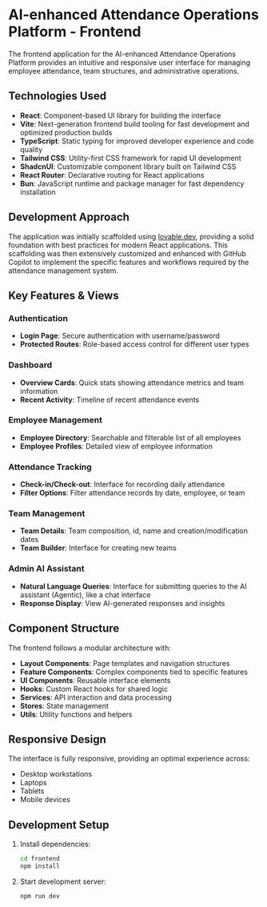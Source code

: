 # AI-enhanced Attendance Operations Platform - Frontend

The frontend application for the AI-enhanced Attendance Operations Platform provides an intuitive and responsive user interface for managing employee attendance, team structures, and administrative operations.

## Technologies Used

- **React**: Component-based UI library for building the interface
- **Vite**: Next-generation frontend build tooling for fast development and optimized production builds
- **TypeScript**: Static typing for improved developer experience and code quality
- **Tailwind CSS**: Utility-first CSS framework for rapid UI development
- **ShadcnUI**: Customizable component library built on Tailwind CSS
- **React Router**: Declarative routing for React applications
- **Bun**: JavaScript runtime and package manager for fast dependency installation

## Development Approach

The application was initially scaffolded using [lovable.dev](https://lovable.dev), providing a solid foundation with best practices for modern React applications. This scaffolding was then extensively customized and enhanced with GitHub Copilot to implement the specific features and workflows required by the attendance management system.

## Key Features & Views

### Authentication
- **Login Page**: Secure authentication with username/password
- **Protected Routes**: Role-based access control for different user types

### Dashboard
- **Overview Cards**: Quick stats showing attendance metrics and team information
- **Recent Activity**: Timeline of recent attendance events

### Employee Management
- **Employee Directory**: Searchable and filterable list of all employees
- **Employee Profiles**: Detailed view of employee information

### Attendance Tracking
- **Check-in/Check-out**: Interface for recording daily attendance
- **Filter Options**: Filter attendance records by date, employee, or team

### Team Management
- **Team Details**: Team composition, id, name and creation/modification dates
- **Team Builder**: Interface for creating new teams

### Admin AI Assistant
- **Natural Language Queries**: Interface for submitting queries to the AI assistant (Agentic), like a chat interface
- **Response Display**: View AI-generated responses and insights

## Component Structure

The frontend follows a modular architecture with:

- **Layout Components**: Page templates and navigation structures
- **Feature Components**: Complex components tied to specific features
- **UI Components**: Reusable interface elements
- **Hooks**: Custom React hooks for shared logic
- **Services**: API interaction and data processing
- **Stores**: State management
- **Utils**: Utility functions and helpers

## Responsive Design

The interface is fully responsive, providing an optimal experience across:

- Desktop workstations
- Laptops
- Tablets
- Mobile devices

## Development Setup

1. Install dependencies:
   ```bash
   cd frontend
   npm install
   ```

2. Start development server:
   ```bash
   npm run dev
   ```